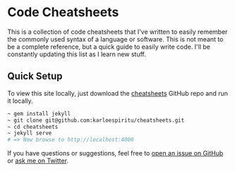 # Code Cheatsheets

This is a collection of code cheatsheets that I've written to easily remember
the commonly used syntax of a language or software. This is
not meant to be a complete reference, but a quick guide to easily write code.
I'll be constantly updating this list as I learn new stuff.

## Quick Setup

To view this site locally, just download the [cheatsheets](https://github.com/karloespiritu/CheatSheets) GitHub repo and run it locally.

```bash
~ gem install jekyll
~ git clone git@github.com:karloespiritu/cheatsheets.git
~ cd cheatsheets
~ jekyll serve
# => Now browse to http://localhost:4000
```

If you have questions or suggestions, feel free to [open an issue on GitHub](https://github.com/karloespiritu/cheatsheets/issues/new) or [ask me on Twitter](https://twitter.com/karloespiritu).